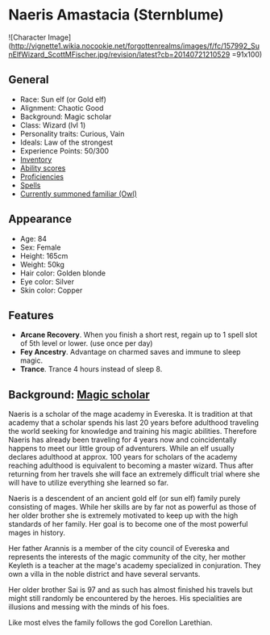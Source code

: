 # Naeris Amastacia (Sternblume)

![Character Image](http://vignette1.wikia.nocookie.net/forgottenrealms/images/f/fc/157992_SunElfWizard_ScottMFischer.jpg/revision/latest?cb=20140721210529 =91x100)

## General

* Race: Sun elf (or Gold elf)
* Alignment: Chaotic Good
* Background: Magic scholar
* Class: Wizard (lvl 1)
* Personality traits: Curious, Vain
* Ideals: Law of the strongest
* Experience Points: 50/300
* [Inventory](character/inventory)
* [Ability scores](character/ability-scores)
* [Proficiencies](character/proficiencies)
* [Spells](spells/)
* [Currently summoned familiar (Owl)](character/familiar)

## Appearance

* Age: 84
* Sex: Female
* Height: 165cm
* Weight: 50kg
* Hair color: Golden blonde
* Eye color: Silver
* Skin color: Copper

## Features

* **Arcane Recovery**. When you finish a short rest, regain up to 1 spell slot of 5th level or lower. (use once per day)
* **Fey Ancestry**. Advantage on charmed saves and immune to sleep magic.
* **Trance**. Trance 4 hours instead of sleep 8.

## Background: [Magic scholar](character/background)

Naeris is a scholar of the mage academy in Evereska. It is tradition at that academy that a scholar spends his last 20 years before adulthood traveling the world seeking for knowledge and training his magic abilities. Therefore Naeris has already been traveling for 4 years now and coincidentally happens to meet our little group of adventurers. While an elf usually declares adulthood at approx. 100 years for scholars of the academy reaching adulthood is equivalent to becoming a master wizard. Thus after returning from her travels she will face an extremely difficult trial where she will have to utilize everything she learned so far.

Naeris is a descendent of an ancient gold elf (or sun elf) family purely consisting of mages. While her skills are by far not as powerful as those of her older brother she is extremely motivated to keep up with the high standards of her family. Her goal is to become one of the most powerful mages in history.

Her father Arannis is a member of the city council of Evereska and represents the interests of the magic community of the city, her mother Keyleth is a teacher at the mage's academy specialized in conjuration. They own a villa in the noble district and have several servants.

Her older brother Sai is 97 and as such has almost finished his travels but might still randomly be encountered by the heroes. His specialities are illusions and messing with the minds of his foes.

Like most elves the family follows the god Corellon Larethian.
